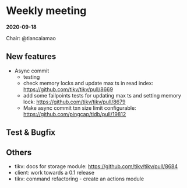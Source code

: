 # Weekly meeting

**2020-09-18**

Chair: @tiancaiamao

## New features

* Async commit
    * testing
    * check memory locks and update max ts in read index: https://github.com/tikv/tikv/pull/8669
    * add some failpoints tests for updating max ts and setting memory lock: https://github.com/tikv/tikv/pull/8679
    * Make async commit txn size limit configurable: https://github.com/pingcap/tidb/pull/19812


## Test & Bugfix


## Others

* tikv: docs for storage module: https://github.com/tikv/tikv/pull/8684
* client: work towards a 0.1 release
* tikv: command refactoring - create an actions module
